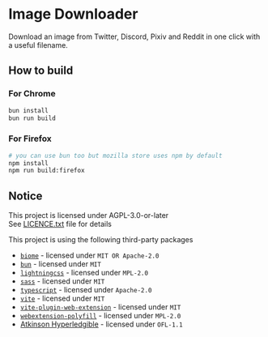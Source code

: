 <!--
Copyright 2025 sby1ce

SPDX-License-Identifier: AGPL-3.0-or-later
-->

# Image Downloader

Download an image from Twitter, Discord, Pixiv and Reddit in one click with a useful filename. 

## How to build

### For Chrome

```bash
bun install
bun run build
```

### For Firefox

```bash
# you can use bun too but mozilla store uses npm by default
npm install
npm run build:firefox
```

## Notice

This project is licensed under AGPL-3.0-or-later \
See [LICENCE.txt](https://github.com/sby1ce/image-downloader/blob/main/LICENCE.txt) file for details

This project is using the following third-party packages

- [`biome`](https://biomejs.dev/) - licensed under `MIT OR Apache-2.0`
- [`bun`](https://bun.sh/) - licensed under `MIT`
- [`lightningcss`](https://lightningcss.dev/) - licensed under `MPL-2.0`
- [`sass`](https://sass-lang.com/) - licensed under `MIT`
- [`typescript`](https://www.typescriptlang.org/) - licensed under `Apache-2.0`
- [`vite`](https://vitejs.dev/) - licensed under `MIT`
- [`vite-plugin-web-extension`](https://vite-plugin-web-extension.aklinker1.io/) - licensed under `MIT`
- [`webextension-polyfill`](https://www.npmjs.com/package/webextension-polyfill) - licensed under `MPL-2.0`
- [Atkinson Hyperledgible](https://www.brailleinstitute.org/freefont/) - licensed under `OFL-1.1`

